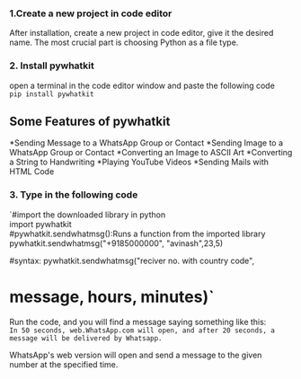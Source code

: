 ### 1.Create a new project in code editor

After installation, create a new project in code editor, give it the desired name. The most crucial part is choosing Python as a file type. <br>

### 2. Install pywhatkit

open a terminal in the code editor window and paste the following code <br>
  `pip install pywhatkit`
  
## Some Features of pywhatkit
*Sending Message to a WhatsApp Group or Contact
*Sending Image to a WhatsApp Group or Contact
*Converting an Image to ASCII Art
*Converting a String to Handwriting
*Playing YouTube Videos
*Sending Mails with HTML Code


### 3. Type in the following code

`#import the downloaded library in python <br>
import pywhatkit <br>
#pywhatkit.sendwhatmsg():Runs a function from the imported library<br>
pywhatkit.sendwhatmsg("+9185000000", "avinash",23,5)<br>

#syntax: pywhatkit.sendwhatmsg("reciver no. with country code",<br>
# message, hours, minutes)`

Run the code, and you will find a message saying something like this: <br>
`In 50 seconds, web.WhatsApp.com will open, and after 20 seconds, a message will be delivered by Whatsapp.`

WhatsApp's web version will open and send a message to the given number at the specified time.
